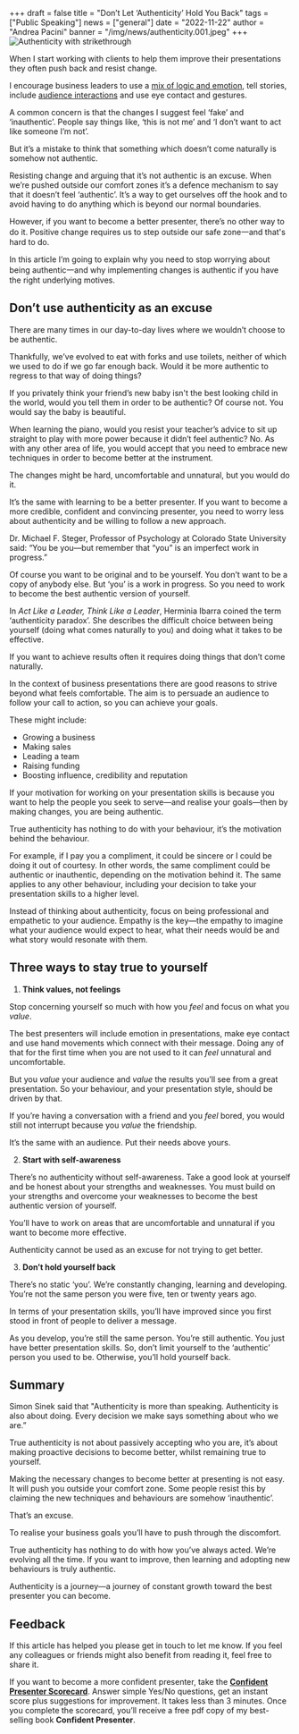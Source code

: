 +++
draft = false
title = "Don’t Let ‘Authenticity’ Hold You Back"
tags = ["Public Speaking"]
news = ["general"]
date = "2022-11-22"
author = "Andrea Pacini"
banner = "/img/news/authenticity.001.jpeg"
+++
![Authenticity with strikethrough](/img/news/auth.jpg)

When I start working with clients to help them improve their presentations they often push back and resist change.

I encourage business leaders to use a [mix of logic and emotion](https://www.ideasonstage.com/news/2022/08/16/2022-07-26-the_power_of_storytelling_in_presentations/), tell stories, include [audience interactions](https://www.ideasonstage.com/news/2022/11/08/2022-11-08-how_to_make_your_presentations_more_interactive/) and use eye contact and gestures.

A common concern is that the changes I suggest feel ‘fake’ and ‘inauthentic’. People say things like, ‘this is not me’ and ‘I don’t want to act like someone I’m not’. 

But it’s a mistake to think that something which doesn’t come naturally is somehow not authentic.

Resisting change and arguing that it’s not authentic is an excuse. When we’re pushed outside our comfort zones it’s a defence mechanism to say that it doesn’t feel ‘authentic’. It’s a way to get ourselves off the hook and to avoid having to do anything which is beyond our normal boundaries.

However, if you want to become a better presenter, there’s no other way to do it. Positive change requires us to step outside our safe zone一and that's hard to do.

In this article I’m going to explain why you need to stop worrying about being authentic一and why implementing changes is authentic if you have the right underlying motives.

## Don’t use authenticity as an excuse

There are many times in our day-to-day lives where we wouldn’t choose to be authentic.

Thankfully, we’ve evolved to eat with forks and use toilets, neither of which we used to do if we go far enough back. Would it be more authentic to regress to that way of doing things?

If you privately think your friend’s new baby isn't the best looking child in the world, would you tell them in order to be authentic? Of course not. You would say the baby is beautiful.

When learning the piano, would you resist your teacher’s advice to sit up straight to play with more power because it didn’t feel authentic? No. As with any other area of life, you would accept that you need to embrace new techniques in order to become better at the instrument.

The changes might be hard, uncomfortable and unnatural, but you would do it. 

It’s the same with learning to be a better presenter. If you want to become a more credible, confident and convincing presenter, you need to worry less about authenticity and be willing to follow a new approach. 

Dr. Michael F. Steger, Professor of Psychology at Colorado State University said: “You be you—but remember that “you” is an imperfect work in progress.” 

Of course you want to be original and to be yourself. You don’t want to be a copy of anybody else. But ‘you’ is a work in progress. So you need to work to become the best authentic version of yourself. 

In *Act Like a Leader, Think Like a Leader*, Herminia Ibarra coined the term ‘authenticity paradox’. She describes the difficult choice between being yourself (doing what comes naturally to you) and doing what it takes to be effective.

If you want to achieve results often it requires doing things that don’t come naturally.

In the context of business presentations there are good reasons to strive beyond what feels comfortable. The aim is to persuade an audience to follow your call to action, so you can achieve your goals.

These might include:

* Growing a business 
* Making sales 
* Leading a team 
* Raising funding 
* Boosting influence, credibility and reputation 

If your motivation for working on your presentation skills is because you want to help the people you seek to serve—and realise your goals—then by making changes, you are being authentic. 

True authenticity has nothing to do with your behaviour, it’s the motivation behind the behaviour. 

For example, if I pay you a compliment, it could be sincere or I could be doing it out of courtesy. In other words, the same compliment could be authentic or inauthentic, depending on the motivation behind it. The same applies to any other behaviour, including your decision to take your presentation skills to a higher level.

Instead of thinking about authenticity, focus on being professional and empathetic to your audience. Empathy is the key—the empathy to imagine what your audience would expect to hear, what their needs would be and what story would resonate with them. 

## Three ways to stay true to yourself

1. **Think values, not feelings**

Stop concerning yourself so much with how you *feel* and focus on what you *value*. 

The best presenters will include emotion in presentations, make eye contact and use hand movements which connect with their message. Doing any of that for the first time when you are not used to it can *feel* unnatural and uncomfortable.

But you *value* your audience and *value* the results you’ll see from a great presentation. So your behaviour, and your presentation style, should be driven by that.

If you’re having a conversation with a friend and you *feel* bored, you would still not interrupt because you *value* the friendship.

It’s the same with an audience. Put their needs above yours.

2. **Start with self-awareness**

There’s no authenticity without self-awareness. Take a good look at yourself and be honest about your strengths and weaknesses. You must build on your strengths and overcome your weaknesses to become the best authentic version of yourself. 

You’ll have to work on areas that are uncomfortable and unnatural if you want to become more effective.

Authenticity cannot be used as an excuse for not trying to get better.

3. **Don’t hold yourself back**

There’s no static ‘you’. We’re constantly changing, learning and developing. You’re not the same person you were five, ten or twenty years ago.

In terms of your presentation skills, you’ll have improved since you first stood in front of people to deliver a message.

As you develop, you’re still the same person. You’re still authentic. You just have better presentation skills. So, don’t limit yourself to the ‘authentic’ person you used to be. Otherwise, you’ll hold yourself back. 

## Summary

Simon Sinek said that "Authenticity is more than speaking. Authenticity is also about doing. Every decision we make says something about who we are.” 

True authenticity is not about passively accepting who you are, it’s about making proactive decisions to become better, whilst remaining true to yourself.

Making the necessary changes to become better at presenting is not easy. It will push you outside your comfort zone. Some people resist this by claiming the new techniques and behaviours are somehow ‘inauthentic’.

That’s an excuse.

To realise your business goals you’ll have to push through the discomfort.

True authenticity has nothing to do with how you’ve always acted. We’re evolving all the time. If you want to improve, then learning and adopting new behaviours is truly authentic.

Authenticity is a journey—a journey of constant growth toward the best presenter you can become. 

## Feedback 

If this article has helped you please get in touch to let me know. If you feel any colleagues or friends might also benefit from reading it, feel free to share it.

If you want to become a more confident presenter, take the **[Confident Presenter Scorecard](https://presentationscorecard.scoreapp.com/)**. Answer simple Yes/No questions, get an instant score plus suggestions for improvement. It takes less than 3 minutes. Once you complete the scorecard, you’ll receive a free pdf copy of my best-selling book **Confident Presenter**.
